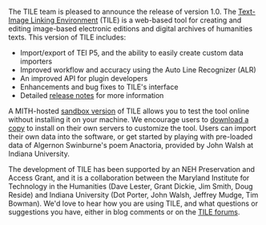 The TILE team is pleased to announce the release of version 1.0. The [Text-Image Linking Environment](http://mith.umd.edu/tile/) (TILE) is a web-based tool for creating and editing image-based electronic editions and digital archives of humanities texts. This version of TILE includes:

- Import/export of TEI P5, and the ability to easily create custom data importers
- Improved workflow and accuracy using the Auto Line Recognizer (ALR)
- An improved API for plugin developers
- Enhancements and bug fixes to TILE's interface
- Detailed [release notes](http://mith.umd.edu/tile/2011/07/21/tile-1-0-release/) for more information

A MITH-hosted [sandbox version](http://mith.umd.edu/tile/sandbox/) of TILE allows you to test the tool online without installing it on your machine. We encourage users to [download a copy](https://github.com/umd-mith/TILE/zipball/v1.0) to install on their own servers to customize the tool. Users can import their own data into the software, or get started by playing with pre-loaded data of Algernon Swinburne's poem Anactoria, provided by John Walsh at Indiana University.

The development of TILE has been supported by an NEH Preservation and Access Grant, and it is a collaboration between the Maryland Institute for Technology in the Humanities (Dave Lester, Grant Dickie, Jim Smith, Doug Reside) and Indiana University (Dot Porter, John Walsh, Jeffrey Mudge, Tim Bowman). We'd love to hear how you are using TILE, and what questions or suggestions you have, either in blog comments or on the [TILE forums](http://web.archive.org/web/20111203155024/http://mith.umd.edu:80/tile/forums/?).
